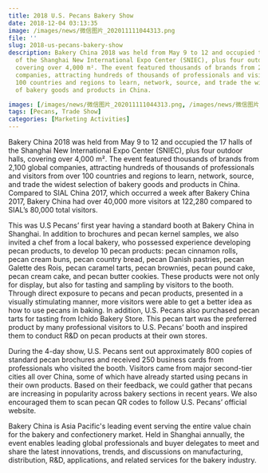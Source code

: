 ```yaml
---
title: 2018 U.S. Pecans Bakery Show
date: 2018-12-04 03:13:35
image: /images/news/微信图片_202011111044313.png
file: ''
slug: 2018-us-pecans-bakery-show
description: Bakery China 2018 was held from May 9 to 12 and occupied the 17 halls
  of the Shanghai New International Expo Center (SNIEC), plus four outdoor halls,
  covering over 4,000 m². The event featured thousands of brands from 2,100 global
  companies, attracting hundreds of thousands of professionals and visitors from over
  100 countries and regions to learn, network, source, and trade the widest selection
  of bakery goods and products in China.

images: [/images/news/微信图片_202011111044313.png, /images/news/微信图片_202011111044315.png]
tags: [Pecans, Trade Show]
categories: [Marketing Activities]
---
```

<p>Bakery China 2018 was held from May 9 to 12 and occupied the 17 halls of the Shanghai New International Expo Center (SNIEC), plus four outdoor halls, covering over 4,000 m². The event featured thousands of brands from 2,100 global companies, attracting hundreds of thousands of professionals and visitors from over 100 countries and regions to learn, network, source, and trade the widest selection of bakery goods and products in China. Compared to SIAL China 2017, which occurred a week after Bakery China 2017, Bakery China had over 40,000 more visitors at 122,280 compared to SIAL’s 80,000 total visitors.</p>
<p>This was U.S Pecans’ first year having a standard booth at Bakery China in Shanghai. In addition to brochures and pecan kernel samples, we also invited a chef from a local bakery, who possessed experience developing pecan products, to develop 10 pecan products: pecan cinnamon rolls, pecan cream buns, pecan country bread, pecan Danish pastries, pecan Galette des Rois, pecan caramel tarts, pecan brownies, pecan pound cake, pecan cream cake, and pecan butter cookies. These products were not only for display, but also for tasting and sampling by visitors to the booth. Through direct exposure to pecans and pecan products, presented in a visually stimulating manner, more visitors were able to get a better idea as how to use pecans in baking. In addition, U.S. Pecans also purchased pecan tarts for tasting from Ichido Bakery Store. This pecan tart was the preferred product by many professional visitors to U.S. Pecans’ booth and inspired them to conduct R&D on pecan products at their own stores.</p>
<p>During the 4-day show, U.S. Pecans sent out approximately 800 copies of standard pecan brochures and received 250 business cards from professionals who visited the booth. Visitors came from major second-tier cities all over China, some of which have already started using pecans in their own products. Based on their feedback, we could gather that pecans are increasing in popularity across bakery sections in recent years. We also encouraged them to scan pecan QR codes to follow U.S. Pecans’ official website.</p>
<p>Bakery China is Asia Pacific's leading event serving the entire value chain for the bakery and confectionery market. Held in Shanghai annually, the event enables leading global professionals and buyer delegates to meet and share the latest innovations, trends, and discussions on manufacturing, distribution, R&D, applications, and related services for the bakery industry.</p>


